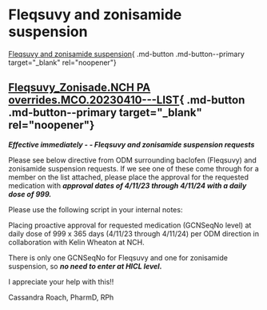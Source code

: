 # Fleqsuvy and zonisamide suspension

[Fleqsuvy and zonisamide suspension](https://mygainwell-my.sharepoint.com/:u:/r/personal/christopher_nguyen_gainwelltechnologies_com/Documents/Evergreen/Emails/_encrypt_%20IMPORTANT%20PLEASE%20READ%20FW_%20NCH%20patients%20transitioning%20to%20commercial%20liquid_%20Baclofen%20and%20Zonisamide%20(MCO).msg?csf=1&web=1&e=gZ74Qz){ .md-button .md-button--primary target="_blank" rel="noopener"}

## [Fleqsuvy_Zonisade.NCH PA overrides.MCO.20230410---LIST](https://mygainwell-my.sharepoint.com/:x:/r/personal/christopher_nguyen_gainwelltechnologies_com/Documents/Evergreen/Emails/Fleqsuvy_Zonisade.NCH%20PA%20overrides.MCO.20230410.xlsx?d=wbeb509031f3c468bb1c7e587e42fbb22&csf=1&web=1&e=ay79cG){ .md-button .md-button--primary target="_blank" rel="noopener"}

***Effective immediately - - Fleqsuvy and zonisamide suspension  requests*** 

Please see below directive from ODM surrounding baclofen (Fleqsuvy) and zonisamide suspension requests. If we see one of these come through for a member on the list attached, please place the approval for the requested medication with ***approval dates of 4/11/23 through 4/11/24 with a daily dose of 999.*** 

Please use the following script in your internal notes:

Placing proactive approval for requested medication (GCNSeqNo level) at daily dose of 999 x 365 days (4/11/23 through 4/11/24) per ODM direction in collaboration with Kelin Wheaton at NCH. 

There is only one GCNSeqNo for Fleqsuvy and one for zonisamide suspension, so ***no need to enter at HICL level.***

I appreciate your help with this!!


Cassandra Roach, PharmD, RPh
